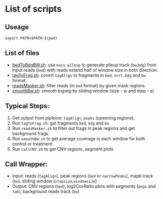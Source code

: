 # List of scripts #

## Useage

```Shell
export PATH=$PATH:$(pwd)
```

## List of files 

* [bedToBdgBW.sh](./bedToBdgBw.sh): use `macs pileup` to generate pileup track (`bw`,`bdg`) from input reads (`bed`)  with reads extend half of window size in both direction. 
* [tagToFrag.sh](./tagToFrag.sh): covert `tagAlign` to fragments in `bed`, `sort.bdg` and `bw`  format. 
* [readsMasker.sh](./readsMasker.sh): filter reads (in `bed` format) by given mask regions. 
* [smoothBw.sh](./smoothBw.sh): smooth bigwig by sliding window (size - w and step - s)



## Typical Steps:

1. Get output from pipleine: `tagAlign`, `peaks` (openning regions).
2. Run `tagToFrag.sh`: get fragments `bed`, `bdg` and `bw`
3. Run `readsMasker.sh` to filter out frags in peak regions and get background frags. 
4. Run `smoothBw.sh` to get average coverage in each window for both control or treatment
5. Run `callCNV.sh` to get CNV regions, segment plots 

## Call Wrapper: 
* Input: reads (`tagAlign`), peak regions (`bed` or `narrowPeaks`), mapb track (`bw`), sliding window (`stepsize`,`windowsize`)
* Output: CNV regions (`bed`), log2CovRaito plots with segments (`pngs` and `tab`), background reads track (`bw`) 


